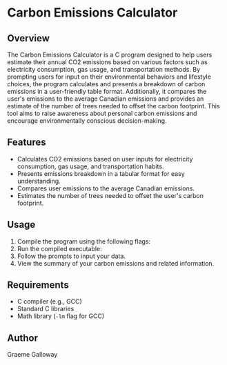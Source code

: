 # Carbon Emissions Calculator

## Overview
The Carbon Emissions Calculator is a C program designed to help users estimate their annual CO2 emissions based on various factors such as electricity consumption, gas usage, and transportation methods. By prompting users for input on their environmental behaviors and lifestyle choices, the program calculates and presents a breakdown of carbon emissions in a user-friendly table format. Additionally, it compares the user's emissions to the average Canadian emissions and provides an estimate of the number of trees needed to offset the carbon footprint. This tool aims to raise awareness about personal carbon emissions and encourage environmentally conscious decision-making.

## Features
- Calculates CO2 emissions based on user inputs for electricity consumption, gas usage, and transportation habits.
- Presents emissions breakdown in a tabular format for easy understanding.
- Compares user emissions to the average Canadian emissions.
- Estimates the number of trees needed to offset the user's carbon footprint.

## Usage
1. Compile the program using the following flags:
2. Run the compiled executable:
3. Follow the prompts to input your data.
4. View the summary of your carbon emissions and related information.

## Requirements
- C compiler (e.g., GCC)
- Standard C libraries
- Math library (`-lm` flag for GCC)

## Author
Graeme Galloway

